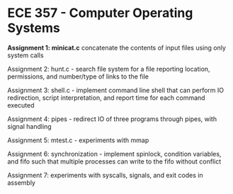 # ECE 357 - Computer Operating Systems

**Assignment 1: minicat.c**
concatenate the contents of input files using only system calls

Assignment 2: hunt.c - search file system for a file reporting location, permissions, and number/type of links to the file

Assignment 3: shell.c - implement command line shell that can perform IO redirection, script interpretation, and report time for each command executed

Assignment 4: pipes - redirect IO of three programs through pipes, with signal handling 

Assignment 5: mtest.c - experiments with mmap

Assignment 6: synchronization - implement spinlock, condition variables, and fifo such that multiple processes can write to the fifo without conflict

Assignment 7: experiments with syscalls, signals, and exit codes in assembly
